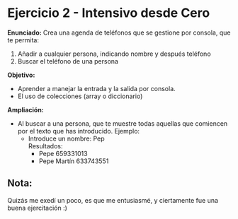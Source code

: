 # Ejercicio 2 - Intensivo desde Cero

__Enunciado:__ Crea una agenda de teléfonos que se gestione por consola, que te permita:

1. Añadir a cualquier persona, indicando nombre y después teléfono
2. Buscar el teléfono de una persona

__Objetivo:__

* Aprender a manejar la entrada y la salida por consola.
* El uso de colecciones (array o diccionario)

__Ampliación:__

* Al buscar a una persona, que te muestre todas aquellas que comiencen por el texto que has introducido. Ejemplo:
  * Introduce un nombre: Pep  
  Resultados:
    * Pepe 659331013
    * Pepe Martín 633743551

Nota:
----

Quizás me exedí un poco, es que me entusiasmé, y ciertamente fue una buena ejercitación :)
